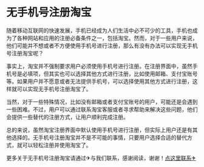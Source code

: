 # 无手机号注册淘宝

随着移动互联网的快速发展，手机已经成为人们生活中必不可少的工具，手机也成为了各种网站和应用的注册必备条件之一，包括淘宝。然而，对于一些用户来说，他们可能并不想或者不方便使用手机号进行注册，那么有没有办法可以实现无手机号注册淘宝呢？

事实上，淘宝并不强制要求用户必须使用手机号进行注册。在注册界面中，虽然手机号是必填项，但其实也可以选择其他方式进行注册，比如使用邮箱、支付宝账号等。如果用户并不愿意或者无法提供手机号，可以选择使用其他方式进行注册，这样就可以实现无手机号注册淘宝了。

当然，对于一些特殊情况，比如没有邮箱或者支付宝账号的用户，可能还是会遇到一些困难。不过，用户可以通过联系淘宝客服或者寻求帮助来解决这些问题，他们会提供一些替代的注册方式，让用户顺利完成注册。

总的来说，虽然淘宝注册界面中默认使用手机号进行注册，但实际上用户还是有其他选择的。无手机号注册淘宝并不是不可能的事情，只要用户选择合适的替代方式，就可以轻松注册并使用淘宝了。

更多关于无手机号注册淘宝请通过✈与我们联系，感谢阅读，谢谢！[点这里联系✈](https://gg.k02.cc)
